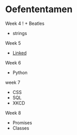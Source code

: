 # Oefententamen
Week 4
! + Beatles
  + strings  
  
Week 5
  + <a href="https://github.com/maaker48/Oefententamen/blob/master/linked(1).c">Linked</a>  
  
Week 6  
  + Python  
  
week 7  
  + CSS
  + SQL
  + XKCD  
  
Week 8  
  + Promises
  + Classes
